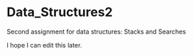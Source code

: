 # Data_Structures2
Second assignment for data structures: Stacks and Searches

I hope I can edit this later.
